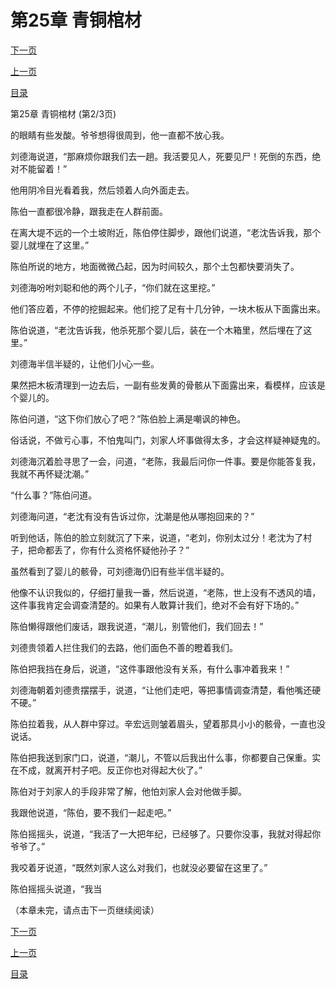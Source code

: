 <h1>第25章   青铜棺材</h1>
            <div><p><a href="./74_%E7%AC%AC25%E7%AB%A0_%E9%9D%92%E9%93%9C%E6%A3%BA%E6%9D%90.md">下一页</a></p><p><a href="./72_%E7%AC%AC25%E7%AB%A0_%E9%9D%92%E9%93%9C%E6%A3%BA%E6%9D%90.md">上一页</a></p><p><a href="../">目录</a></p></div>
            <div><p>第25章   青铜棺材 (第2/3页)</p><p>的眼睛有些发酸。爷爷想得很周到，他一直都不放心我。</p><p>刘德海说道，“那麻烦你跟我们去一趟。我活要见人，死要见尸！死倒的东西，绝对不能留着！”</p><p>他用阴冷目光看着我，然后领着人向外面走去。</p><p>陈伯一直都很冷静，跟我走在人群前面。</p><p>在离大堤不远的一个土坡附近，陈伯停住脚步，跟他们说道，“老沈告诉我，那个婴儿就埋在了这里。”</p><p>陈伯所说的地方，地面微微凸起，因为时间较久，那个土包都快要消失了。</p><p>刘德海吩咐刘聪和他的两个儿子，“你们就在这里挖。”</p><p>他们答应着，不停的挖掘起来。他们挖了足有十几分钟，一块木板从下面露出来。</p><p>陈伯说道，“老沈告诉我，他杀死那个婴儿后，装在一个木箱里，然后埋在了这里。”</p><p>刘德海半信半疑的，让他们小心一些。</p><p>果然把木板清理到一边去后，一副有些发黄的骨骸从下面露出来，看模样，应该是个婴儿的。</p><p>陈伯问道，“这下你们放心了吧？”陈伯脸上满是嘲讽的神色。</p><p>俗话说，不做亏心事，不怕鬼叫门，刘家人坏事做得太多，才会这样疑神疑鬼的。</p><p>刘德海沉着脸寻思了一会，问道，“老陈，我最后问你一件事。要是你能答复我，我就不再怀疑沈潮。”</p><p>“什么事？”陈伯问道。</p><p>刘德海问道，“老沈有没有告诉过你，沈潮是他从哪抱回来的？”</p><p>听到他话，陈伯的脸立刻就沉了下来，说道，“老刘，你别太过分！老沈为了村子，把命都丢了，你有什么资格怀疑他孙子？”</p><p>虽然看到了婴儿的骸骨，可刘德海仍旧有些半信半疑的。</p><p>他像不认识我似的，仔细打量我一番，然后说道，“老陈，世上没有不透风的墙，这件事我肯定会调查清楚的。如果有人敢算计我们，绝对不会有好下场的。”</p><p>陈伯懒得跟他们废话，跟我说道，“潮儿，别管他们，我们回去！”</p><p>刘德贵领着人拦住我们的去路，他们面色不善的瞪着我们。</p><p>陈伯把我挡在身后，说道，“这件事跟他没有关系，有什么事冲着我来！”</p><p>刘德海朝着刘德贵摆摆手，说道，“让他们走吧，等把事情调查清楚，看他嘴还硬不硬。”</p><p>陈伯拉着我，从人群中穿过。辛宏远则皱着眉头，望着那具小小的骸骨，一直也没说话。</p><p>陈伯把我送到家门口，说道，“潮儿，不管以后我出什么事，你都要自己保重。实在不成，就离开村子吧。反正你也对得起大伙了。”</p><p>陈伯对于刘家人的手段非常了解，他怕刘家人会对他做手脚。</p><p>我跟他说道，“陈伯，要不我们一起走吧。”</p><p>陈伯摇摇头，说道，“我活了一大把年纪，已经够了。只要你没事，我就对得起你爷爷了。”</p><p>我咬着牙说道，“既然刘家人这么对我们，也就没必要留在这里了。”</p><p>陈伯摇摇头说道，“我当</p><p>（本章未完，请点击下一页继续阅读）</p></div>
            <div><p><a href="./74_%E7%AC%AC25%E7%AB%A0_%E9%9D%92%E9%93%9C%E6%A3%BA%E6%9D%90.md">下一页</a></p><p><a href="./72_%E7%AC%AC25%E7%AB%A0_%E9%9D%92%E9%93%9C%E6%A3%BA%E6%9D%90.md">上一页</a></p><p><a href="../">目录</a></p></div>